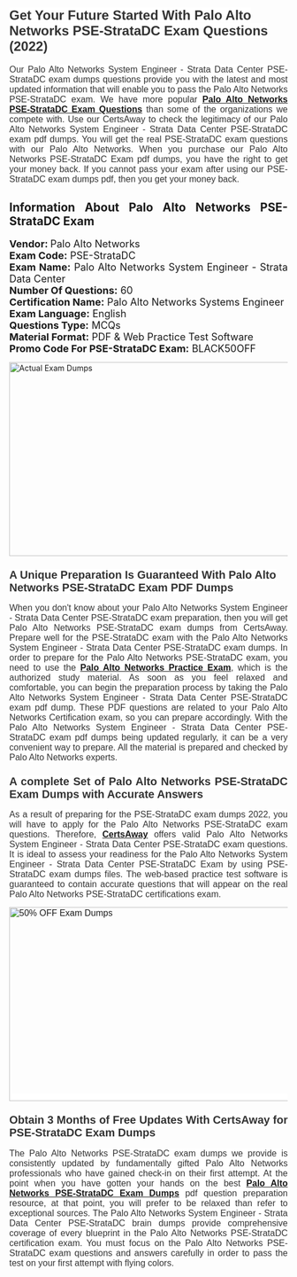 <h1><span style="font-size:24px"><span style="font-family:Calibri,sans-serif"><strong><span style="background-color:white"><span style="font-family:"Verdana",sans-serif"><span style="color:#333333">Get Your Future Started With Palo Alto Networks PSE-StrataDC Exam Questions (2022)</span></span></span></strong></span></span></h1> <p style="text-align:justify"><span style="font-size:11pt"><span style="font-family:Calibri,sans-serif"><span style="font-size:12.0pt"><span style="background-color:white"><span style="font-family:"Verdana",sans-serif"><span style="color:#333333">Our Palo Alto Networks System Engineer - Strata Data Center PSE-StrataDC exam dumps questions provide you with the latest and most updated information that will enable you to pass the Palo Alto Networks PSE-StrataDC exam. We have more popular <a href="https://www.certsaway.com/palo-alto-networks/pse-stratadc-exam-dumps"><strong>Palo Alto Networks PSE-StrataDC Exam Questions</strong></a> than some of the organizations we compete with. Use our CertsAway to check the legitimacy of our Palo Alto Networks System Engineer - Strata Data Center PSE-StrataDC exam pdf dumps. You will get the real PSE-StrataDC exam questions with our Palo Alto Networks. When you purchase our Palo Alto Networks PSE-StrataDC Exam pdf dumps, you have the right to get your money back. If you cannot pass your exam after using our PSE-StrataDC exam dumps pdf, then you get your money back.</span></span></span></span></span></span></p> <h2 style="text-align:justify"><strong>Information About Palo Alto Networks PSE-StrataDC Exam</strong></h2> <p style="text-align:justify"><span style="font-size:18px"><strong>Vendor: </strong>Palo Alto Networks<br /> <strong>Exam Code:</strong> PSE-StrataDC<br /> <strong>Exam Name:</strong> Palo Alto Networks System Engineer - Strata Data Center<br /> <strong>Number Of Questions:</strong> 60<br /> <strong>Certification Name:</strong> Palo Alto Networks Systems Engineer<br /> <strong>Exam Language:</strong> English<br /> <strong>Questions Type:</strong> MCQs<br /> <strong>Material Format:</strong> PDF & Web Practice Test Software<br /> <strong>Promo Code For PSE-StrataDC Exam:</strong> BLACK50OFF</span></p> <p style="text-align:justify"><a href="https://www.certsaway.com/palo-alto-networks/pse-stratadc-exam-dumps" rel="no-follow"><img alt="Actual Exam Dumps" src="https://blogger.googleusercontent.com/img/b/R29vZ2xl/AVvXsEhM7PDiBcnX1lSN-cQmq5aA7zhxn_sWcl74tkXOSfPCo3QtIY975M9XJLCwEgJ4RXKA47zmJGF6HERJJhyy2xAB8wXG6sgIARPXgzYSBnCmQcQUSzkzAw-rnNk2tBWror0N27JemDbU_7iS0jGjJohQplsk8CyGpJdZ9YktQ0Yz6f7IdzI5OZob-D4eGg/s1382/ca1.png" style="height:350px; width:750px" /></a></p> <h3><span style="font-size:20px"><strong><span style="font-family:Calibri,sans-serif"><span style="background-color:white"><span style="font-family:"Verdana",sans-serif"><span style="color:#333333">A Unique Preparation Is Guaranteed With Palo Alto Networks PSE-StrataDC Exam PDF Dumps</span></span></span></span></strong></span></h3> <p style="text-align:justify"><span style="font-size:11pt"><span style="font-family:Calibri,sans-serif"><span style="font-size:12.0pt"><span style="background-color:white"><span style="font-family:"Verdana",sans-serif"><span style="color:#333333">When you don't know about your Palo Alto Networks System Engineer - Strata Data Center PSE-StrataDC exam preparation, then you will get Palo Alto Networks PSE-StrataDC exam dumps from CertsAway. Prepare well for the PSE-StrataDC exam with the Palo Alto Networks System Engineer - Strata Data Center PSE-StrataDC exam dumps. In order to prepare for the Palo Alto Networks PSE-StrataDC exam, you need to use the <a href="https://www.certsaway.com/palo-alto-networks-questions"><strong>Palo Alto Networks Practice Exam</strong></a>, which is the authorized study material. As soon as you feel relaxed and comfortable, you can begin the preparation process by taking the Palo Alto Networks System Engineer - Strata Data Center PSE-StrataDC exam pdf dump. These PDF questions are related to your Palo Alto Networks Certification exam, so you can prepare accordingly. With the Palo Alto Networks System Engineer - Strata Data Center PSE-StrataDC exam pdf dumps being updated regularly, it can be a very convenient way to prepare. All the material is prepared and checked by Palo Alto Networks experts.</span></span></span></span></span></span></p> <h3 style="text-align:justify"><span style="font-size:20px"><span style="font-family:Calibri,sans-serif"><strong><span style="background-color:white"><span style="font-family:"Verdana",sans-serif"><span style="color:#333333">A complete Set of Palo Alto Networks PSE-StrataDC Exam Dumps with Accurate Answers</span></span></span></strong></span></span></h3> <p style="text-align:justify"><span style="font-size:11pt"><span style="font-family:Calibri,sans-serif"><span style="font-size:12.0pt"><span style="background-color:white"><span style="font-family:"Verdana",sans-serif"><span style="color:#333333">As a result of preparing for the PSE-StrataDC exam dumps 2022, you will have to apply for the Palo Alto Networks PSE-StrataDC exam questions. Therefore, <a href=" https://www.certsaway.com/"><strong>CertsAway</strong></a> offers valid Palo Alto Networks System Engineer - Strata Data Center PSE-StrataDC exam questions. It is ideal to assess your readiness for the Palo Alto Networks System Engineer - Strata Data Center PSE-StrataDC Exam by using PSE-StrataDC exam dumps files. The web-based practice test software is guaranteed to contain accurate questions that will appear on the real Palo Alto Networks PSE-StrataDC certifications exam.</span></span></span></span></span></span></p> <p style="text-align:justify"><span style="font-size:11pt"><span style="font-family:Calibri,sans-serif"><span style="font-size:12.0pt"><span style="background-color:white"><span style="font-family:"Verdana",sans-serif"><span style="color:#333333"><a href="https://www.certsaway.com/palo-alto-networks/pse-stratadc-exam-dumps" rel="no-follow"><img alt="50% OFF Exam Dumps" src="https://www.certcollections.com/uploads/content/c2.png" style="height:350px; width:750px" /></a></span></span></span></span></span></span></p> <h3 style="text-align:justify"><span style="font-size:20px"><strong><span style="font-family:Calibri,sans-serif"><span style="background-color:white"><span style="font-family:"Verdana",sans-serif"><span style="color:#333333">Obtain 3 Months of Free Updates With CertsAway for PSE-StrataDC Exam Dumps</span></span></span></span></strong></span></h3> <p style="text-align:justify"><span style="font-size:11pt"><span style="font-family:Calibri,sans-serif"><span style="font-size:12.0pt"><span style="background-color:white"><span style="font-family:"Verdana",sans-serif"><span style="color:#333333">The Palo Alto Networks PSE-StrataDC exam dumps we provide is consistently updated by fundamentally gifted Palo Alto Networks professionals who have gained check-in on their first attempt. At the point when you have gotten your hands on the best <a href="https://www.certsaway.com/palo-alto-networks/pse-stratadc-exam-dumps"><strong>Palo Alto Networks PSE-StrataDC Exam Dumps</strong></a> pdf question preparation resource, at that point, you will prefer to be relaxed than refer to exceptional sources. The Palo Alto Networks System Engineer - Strata Data Center PSE-StrataDC brain dumps provide comprehensive coverage of every blueprint in the Palo Alto Networks PSE-StrataDC certification exam. You must focus on the Palo Alto Networks PSE-StrataDC exam questions and answers carefully in order to pass the test on your first attempt with flying colors.</span></span></span></span></span></span></p>
